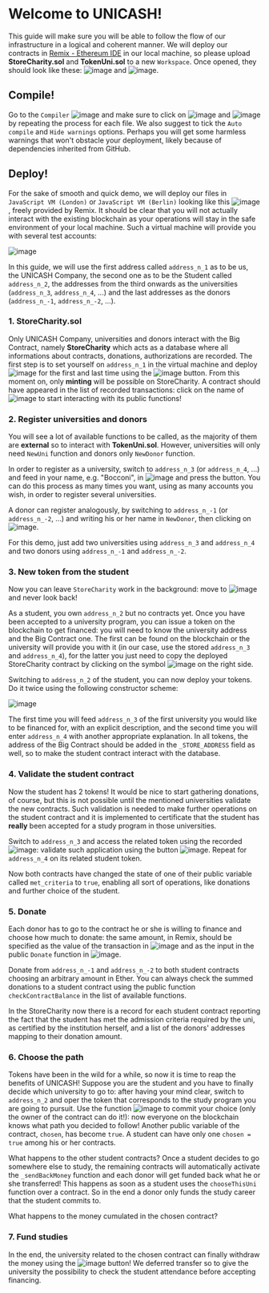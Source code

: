 # Welcome to UNICASH!
This guide will make sure you will be able to follow the flow of our infrastructure in a logical and coherent manner. 
We will deploy our contracts in [Remix - Ethereum IDE](https://remix.ethereum.org/) in our local machine, so please upload **StoreCharity.sol** and **TokenUni.sol** to a new `Workspace`. Once opened, they should look like these: ![image](https://user-images.githubusercontent.com/51834820/146237169-822869b0-ca2f-40d6-9b02-058747007cf5.png)
 and ![image](https://user-images.githubusercontent.com/51834820/146237192-d2ec9c4f-0021-4001-9482-e084b6316951.png).
 
## Compile!
Go to the `Compiler` ![image](https://user-images.githubusercontent.com/51834820/146237629-3381035c-ea01-428a-8e3f-806db2a6974c.png) and make sure to click on ![image](https://user-images.githubusercontent.com/51834820/146237767-e73a8046-ce10-4d5f-ad74-19698fa01fb3.png)
 and ![image](https://user-images.githubusercontent.com/51834820/146237794-79aae94f-c52f-45a0-b249-8f095d0b7f36.png) by repeating the process for each file. We also suggest to tick the `Auto compile` and `Hide warnings` options. Perhaps you will get some harmless warnings that won't obstacle your deployment, likely because of dependencies inherited from GitHub.

## Deploy!
For the sake of smooth and quick demo, we will deploy our files in `JavaScript VM (London)` or `JavaScript VM (Berlin)` looking like this ![image](https://user-images.githubusercontent.com/51834820/146239980-5f4d82dc-5a23-408a-a4f2-39b2f0ca0921.png), freely provided by Remix. It should be clear that you will not actually interact with the existing blockchain as your operations will stay in the safe environment of your local machine.
Such a virtual machine will provide you with several test accounts:    

![image](https://user-images.githubusercontent.com/51834820/146240132-e23f0fa5-8f39-4496-928b-1d2b3de2c1e0.png)

In this guide, we will use the first address called `address_n_1` as to be us, the UNICASH Company, the second one as to be the Student called `address_n_2`, the addresses from the third onwards as the universities (`address_n_3`, `address_n_4`, ...) and the last addresses as the donors (`address_n_-1`, `address_n_-2`, ...).


### 1. StoreCharity.sol
Only UNICASH Company, universities and donors interact with the Big Contract, namely **StoreCharity** which acts as a database where all informations about contracts, donations, authorizations are recorded. The first step is to set yourself on `address_n_1` in the virtual machine and deploy ![image](https://user-images.githubusercontent.com/51834820/146244176-23e795c3-eaf9-4f59-9f92-ac1f981769a4.png) for the first and last time using the ![image](https://user-images.githubusercontent.com/51834820/146241947-011c437e-63ac-4e99-9c59-0c395825077f.png) button. From this moment on, only **minting** will be possible on StoreCharity. A contract should have appeared in the list of recorded transactions: click on the name of ![image](https://user-images.githubusercontent.com/51834820/146242320-3d1777af-9fc0-449e-a887-12ef23d9b0ae.png) to start interacting with its public functions!


### 2. Register universities and donors
You will see a lot of available functions to be called, as the majority of them are **external** so to interact with **TokenUni.sol**. However, universities will only need `NewUni` function and donors only `NewDonor` function. 

In order to register as a university, switch to `address_n_3` (or `address_n_4`, ...) and feed in your name, e.g. "Bocconi", in ![image](https://user-images.githubusercontent.com/51834820/146243190-89cb9a8b-1e9d-47b4-bbbe-6e907f3b737d.png) and press the button. You can do this process as many times you want, using as many accounts you wish, in order to register several universities.

A donor can register analogously, by switching to `address_n_-1` (or `address_n_-2`, ...) and writing his or her name in `NewDonor`, then clicking on ![image](https://user-images.githubusercontent.com/51834820/146243717-e5b29625-b7d6-4172-8288-75cdc31229e8.png).

For this demo, just add two universities using `address_n_3` and `address_n_4` and two donors using `address_n_-1` and `address_n_-2`.


### 3. New token from the student
Now you can leave `StoreCharity` work in the background: move to ![image](https://user-images.githubusercontent.com/51834820/146244451-2f069d9e-4038-497b-9125-4f07a1445317.png) and never look back!

As a student, you own `address_n_2` but no contracts yet. Once you have been accepted to a university program, you can issue a token on the blockchain to get financed: you will need to know the university address and the Big Contract one. The first can be found on the blockchain or the university will provide you with it (in our case, use the stored `address_n_3` and `address_n_4`), for the latter you just need to copy the deployed StoreCharity contract by clicking on the symbol ![image](https://user-images.githubusercontent.com/51834820/146278542-74bd606f-b0e2-4bd3-9455-e65dc574ac25.png) on the right side.

Switching to `address_n_2` of the student, you can now deploy your tokens. Do it twice using the following constructor scheme:

![image](https://user-images.githubusercontent.com/51834820/146279062-888901db-e7eb-479e-b5ae-fd88a6fa01a7.png)

The first time you will feed `address_n_3` of the first university you would like to be financed for, with an explicit description, and the second time you will enter `address_n_4` with another appropriate explanation. In all tokens, the address of the Big Contract should be added  in the `_STORE_ADDRESS` field as well, so to make the student contract interact with the database.


### 4. Validate the student contract
Now the student has 2 tokens! It would be nice to start gathering donations, of course, but this is not possible until the mentioned universities validate the new contracts. Such validation is needed to make further operations on the student contract and it is implemented to certificate that the student has **really** been accepted for a study program in those universities. 

Switch to `address_n_3` and access the related token using the recorded ![image](https://user-images.githubusercontent.com/51834820/146279882-3f2a61d5-dcc4-4361-aee2-d97e6ae370d2.png): validate such application using the button ![image](https://user-images.githubusercontent.com/51834820/146279913-cdd70e8b-0612-46ec-9d63-612ad61ab474.png). Repeat for `address_n_4` on its related student token.

Now both contracts have changed the state of one of their public variable called `met_criteria` to `true`, enabling all sort of operations, like donations and further choice of the student.


### 5. Donate
Each donor has to go to the contract he or she is willing to finance and choose how much to donate: the same amount, in Remix, should be specified as the value of the transaction in ![image](https://user-images.githubusercontent.com/51834820/146280498-dc9bee52-e7de-4913-a6bc-1966a7278098.png) and as the input in the public `Donate` function in ![image](https://user-images.githubusercontent.com/51834820/146280613-8a8a4712-6656-4b21-822e-871e8db5eb25.png). 

Donate from `address_n_-1` and `address_n_-2` to both student contracts choosing an arbitrary amount in Ether. You can always check the summed donations to a student contract using the public function `checkContractBalance` in the list of available functions.

In the StoreCharity now there is a record for each student contract reporting the fact that the student has met the admission criteria required by the uni, as certified by the institution herself, and a list of the donors' addresses mapping to their donation amount. 


### 6. Choose the path
Tokens have been in the wild for a while, so now it is time to reap the benefits of UNICASH! Suppose you are the student and you have to finally decide which university to go to: after having your mind clear, switch to `address_n_2` and oper the token that corresponds to the study program you are going to pursuit. Use the function ![image](https://user-images.githubusercontent.com/51834820/146281778-e386ee15-f85a-4bfe-92e8-c3aa0e390aea.png) to commit your choice (only the owner of the contract can do it!): now everyone on the blockchain knows what path you decided to follow! Another public variable of the contract, `chosen`, has become `true`. A student can have only one `chosen = true` among his or her contracts.

What happens to the other student contracts? Once a student decides to go somewhere else to study, the remaining contracts will automatically activate the `_sendBackMoney` function and each donor will get funded back what he or she transferred! This happens as soon as a student uses the `chooseThisUni` function over a contract. So in the end a donor only funds the study career that the student commits to.

What happens to the money cumulated in the chosen contract?


### 7. Fund studies
In the end, the university related to the chosen contract can finally withdraw the money using the ![image](https://user-images.githubusercontent.com/51834820/146282785-f3c2e322-9b92-4170-bf59-859f949c741f.png) button! We deferred transfer so to give the university the possibility to check the student attendance before accepting financing.





 



